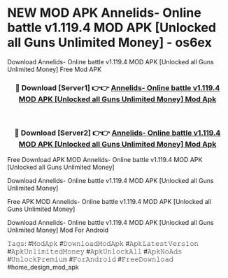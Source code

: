 # NEW MOD APK Annelids- Online battle v1.119.4 MOD APK [Unlocked all Guns Unlimited Money] - os6ex
Download Annelids- Online battle v1.119.4 MOD APK [Unlocked all Guns Unlimited Money] Free Mod APK

<div align="center">
<h3>🔴 Download [Server1] 👉👉 <a href="https://apk-comot.site?title=Annelids-_Online_battle_v1.119.4_MOD_APK_[Unlocked_all_Guns_Unlimited_Money]">Annelids- Online battle v1.119.4 MOD APK [Unlocked all Guns Unlimited Money] Mod Apk</a></h3><br>

<h3>🔴 Download [Server2] 👉👉 <a href="https://apk-comot.site?title=Annelids-_Online_battle_v1.119.4_MOD_APK_[Unlocked_all_Guns_Unlimited_Money]">Annelids- Online battle v1.119.4 MOD APK [Unlocked all Guns Unlimited Money] Mod Apk</a></h3>
</div>


Free Download APK MOD Annelids- Online battle v1.119.4 MOD APK [Unlocked all Guns Unlimited Money]

Download Annelids- Online battle v1.119.4 MOD APK [Unlocked all Guns Unlimited Money] 

Free APK MOD Annelids- Online battle v1.119.4 MOD APK [Unlocked all Guns Unlimited Money] 

Download Annelids- Online battle v1.119.4 MOD APK [Unlocked all Guns Unlimited Money] Mod For Android

𝚃𝚊𝚐𝚜: #𝙼𝚘𝚍𝙰𝚙𝚔 #𝙳𝚘𝚠𝚗𝚕𝚘𝚊𝚍𝙼𝚘𝚍𝙰𝚙𝚔 #𝙰𝚙𝚔𝙻𝚊𝚝𝚎𝚜𝚝𝚅𝚎𝚛𝚜𝚒𝚘𝚗 #𝙰𝚙𝚔𝚄𝚗𝚕𝚒𝚖𝚒𝚝𝚎𝚍𝙼𝚘𝚗𝚎𝚢 #𝙰𝚙𝚔𝚄𝚗𝚕𝚘𝚌𝚔𝙰𝚕𝚕 #𝙰𝚙𝚔𝙽𝚘𝙰𝚍𝚜 #𝚄𝚗𝚕𝚘𝚌𝚔𝙿𝚛𝚎𝚖𝚒𝚞𝚖 #𝙵𝚘𝚛𝙰𝚗𝚍𝚛𝚘𝚒𝚍 #𝙵𝚛𝚎𝚎𝙳𝚘𝚠𝚗𝚕𝚘𝚊𝚍 #home_design_mod_apk